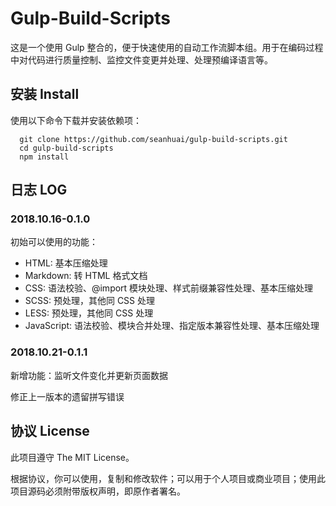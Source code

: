 
# Gulp-Build-Scripts

这是一个使用 Gulp 整合的，便于快速使用的自动工作流脚本组。用于在编码过程中对代码进行质量控制、监控文件变更并处理、处理预编译语言等。

## 安装 Install

使用以下命令下载并安装依赖项：

```shell
  git clone https://github.com/seanhuai/gulp-build-scripts.git
  cd gulp-build-scripts 
  npm install
```

## 日志 LOG

### 2018.10.16-0.1.0

初始可以使用的功能：

* HTML: 基本压缩处理
* Markdown: 转 HTML 格式文档
* CSS: 语法校验、@import 模块处理、样式前缀兼容性处理、基本压缩处理
* SCSS: 预处理，其他同 CSS 处理
* LESS: 预处理，其他同 CSS 处理
* JavaScript: 语法校验、模块合并处理、指定版本兼容性处理、基本压缩处理

### 2018.10.21-0.1.1

新增功能：监听文件变化并更新页面数据

修正上一版本的遗留拼写错误

## 协议 License

此项目遵守 The MIT License。

根据协议，你可以使用，复制和修改软件；可以用于个人项目或商业项目；使用此项目源码必须附带版权声明，即原作者署名。
